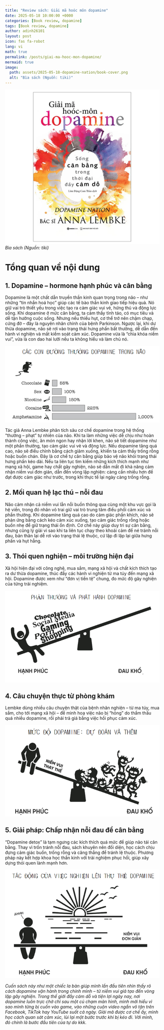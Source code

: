 ```yaml
---
title: "Review sách: Giải mã hoóc môn dopamine"
date: 2025-05-18 10:00:00 +0000
categories: [Book review, dopamine]
tags: [Book review, dopamine]
author: adinh26101
layout: post
icon: fas fa-robot
lang: vi
math: true
permalink: /posts/giai-ma-hooc-mon-dopamine/
mermaid: true
image:
  path: assets/2025-05-18-dopamine-nation/book-cover.png
  alt: "Bìa sách (Nguồn: tiki)"
---
```

<a href="#-gioi-thieu" name="-gioi-thieu"></a>

<p>
    <img src="assets/2025-05-18-dopamine-nation/book-cover.png" alt="Bìa sách (Nguồn: tiki)"/>
    <em>Bìa sách (Nguồn: tiki)</em>
</p>

# Tổng quan về nội dung
## 1. Dopamine – hormone hạnh phúc và cân bằng
<p>Dopamine là một chất dẫn truyền thần kinh quan trọng trong não – như những “tin nhắn hoá học” giúp các tế bào thần kinh giao tiếp hiệu quả. Nó giữ vai trò thiết yếu trong việc tạo ra cảm giác vui vẻ, hứng thú và động lực sống. Khi dopamine ở mức cân bằng, ta cảm thấy tỉnh táo, có mục tiêu và dễ tận hưởng cuộc sống. Nhưng nếu thiếu hụt, cơ thể trở nên chậm chạp, cứng đờ – đây là nguyên nhân chính của bệnh Parkinson. Ngược lại, khi dư thừa dopamine, não sẽ rơi vào trạng thái hưng phấn bất thường, dễ dẫn đến hành vi nghiện và mất kiểm soát cảm xúc. Dopamine vừa là “chìa khóa niềm vui”, vừa là con dao hai lưỡi nếu ta không hiểu và làm chủ nó.</p>

<p>
    <img src="assets/2025-05-18-dopamine-nation/rewards.png" alt="reward"/>
</p>

<p>Tác giả Anna Lembke phân tích sâu cơ chế dopamine trong hệ thống “thưởng – phạt” tự nhiên của não. Khi ta làm những việc dễ chịu như hoàn thành công việc, ăn món ngon hay nhận lời khen, não sẽ tiết dopamine như một phần thưởng, tạo cảm giác vui vẻ và động lực. Nếu dopamine tăng quá cao, não sẽ điều chỉnh bằng cách giảm xuống, khiến ta cảm thấy trống rỗng hoặc buồn chán. Đây là cơ chế tự cân bằng giúp bảo vệ não khỏi trạng thái hưng phấn kéo dài. Nếu ta liên tục tìm kiếm những kích thích mạnh như mạng xã hội, game hay chất gây nghiện, não sẽ dần mất đi khả năng cảm nhận niềm vui đơn giản, dẫn đến vòng lặp nghiện: càng cần nhiều hơn để đạt được cảm giác như trước, trong khi thực tế lại ngày càng trống rỗng.</p>

## 2. Mối quan hệ lạc thú – nỗi đau
<p>Não cảm nhận cả niềm vui lẫn nỗi buồn thông qua cùng một khu vực gọi là hệ viền, trong đó nhân vỏ trai giữ vai trò trung tâm điều phối cảm xúc và phần thưởng. Khi dopamine tăng quá cao do cảm giác phấn khích, não sẽ phản ứng bằng cách kéo cảm xúc xuống, tạo cảm giác trống rỗng hoặc buồn nhẹ để giữ trạng thái ổn định. Cơ chế này giúp duy trì sự cân bằng, nhưng cũng lý giải vì sao khi ta liên tục chạy theo khoái cảm để né tránh nỗi đau, bản thân lại dễ rơi vào trạng thái lệ thuộc, cứ lặp đi lặp lại giữa hưng phấn và hụt hẫng.</p>

## 3. Thói quen nghiện – môi trường hiện đại
<p>Xã hội hiện đại với công nghệ, mua sắm, mạng xã hội và chất kích thích tạo ra dư thừa dopamine, thúc đẩy các hành vi nghiện từ ma túy đến mạng xã hội. Dopamine được xem như “đơn vị tiền tệ” chung, đo mức độ gây nghiện của từng trải nghiệm.</p>

<p>
    <img src="assets/2025-05-18-dopamine-nation/happy_biased.png" alt="happy_biased"/>
</p>

## 4. Câu chuyện thực từ phòng khám
<p>Lembke dùng nhiều câu chuyện thật của bệnh nhân nghiện – từ ma túy, mua sắm, cho tới mạng xã hội – để minh hoạ việc não bị “hỏng” do thẩm thấu quá nhiều dopamine, rồi phải trả giá bằng việc hồi phục cảm xúc.</p>

<p>
    <img src="assets/2025-05-18-dopamine-nation/pain_biased.png" alt="pain_biased"/>
</p>

## 5. Giải pháp: Chấp nhận nỗi đau để cân bằng
<p>“Dopamine detox” là tạm ngưng các kích thích quá mức để giúp não tái cân bằng. Thay vì trốn tránh nỗi đau, sách khuyên nên đối diện, học cách chịu đựng cảm giác buồn, trống rỗng và căng thẳng để tránh lệ thuộc. Phương pháp này kết hợp khoa học thần kinh với trải nghiệm phục hồi, giúp xây dựng thói quen lành mạnh hơn.</p>

<p>
    <img src="assets/2025-05-18-dopamine-nation/balance.png" alt="balance"/>
</p>

<i>Cuốn sách này như một chiếc la bàn giúp mình lần đầu tiên nhìn thấy rõ cách dopamine vận hành trong chính mình – từ niềm vui giả tạo đến vòng lặp gây nghiện. Trong thế giới đầy cám dỗ và tiện lợi ngày nay, nơi dopamine luôn trực chờ chỉ sau một cú chạm màn hình, mình mới hiểu vì sao mình từng bị cuốn vào game, vào những cuộn video ngắn vô tận trên Facebook, TikTok hay YouTube suốt cả ngày. Giải mã được cơ chế ấy, mình học cách quan sát cảm xúc, lùi lại một bước trước khi bị kéo đi. Với mình, đó chính là bước đầu tiên của tự do kkk.</i>